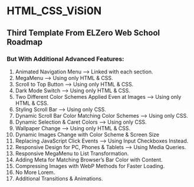 # HTML_CSS_ViSi0N
## Third Template From ELZero Web School Roadmap

### But With Additional Advanced Features:
1. Animated Navigation Menu --> Linked with each section.
2. MegaMenu --> Using only HTML & CSS.
3. Scroll to Top Button --> Using only HTML & CSS.
4. Dark Mode Switch --> Using only HTML & CSS.
5. Two Different Color Schemes Applied Even at Images --> Using only HTML & CSS.
6. Styling Scroll Bar --> Using only CSS.
7. Dynamic Scroll Bar Color Matching Color Schemes --> Using only CSS.
8. Dynamic Selection & Caret Colors --> Using only CSS.
9. Wallpaper Change --> Using only HTML & CSS.
10. Dynamic Images Change with Color Scheme & Screen Size
11. Replacing JavaScript Click Events --> Using Input Checkboxes Instead.
12. Responsive Design for PC, Phones & Tablets --> Using Media Queries.
13. Responsive MegaMenu to List Transformation.
14. Adding Meta for Matching Browser’s Bar Color with Content.
15. Compressing Images with WebP Methods for Faster Loading.
16. No More Lorem.
17. Additional Transitions & Animations.
